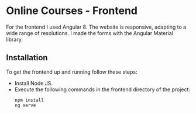 # Online Courses - Frontend

For the frontend I used Angular 8. The website is responsive, adapting to a wide range of resolutions. I made the forms with the Angular Material library.

## Installation

To get the frontend up and running follow these steps:

- Install Node JS.
- Execute the following commands in the frontend directory of the project:
  ```
  npm install
  ng serve
  ```